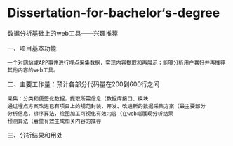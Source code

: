 # Dissertation-for-bachelor‘s-degree

数据分析基础上的web工具——兴趣推荐

一、项目基本功能

	一个对网站或APP事件进行埋点采集数据，实现内容提取和再展示；能够分析用户喜好并再推荐其他内容的web工具。
	


二、主要工作量：预计各部分代码量在200到600行之间

	采集：分类和便签化数据，提取所需信息（数据库接口、模块
	通过埋点方案改进已有项目上的规范封装，开发、改进新的数据采集方案（最主要部分
	分析信息，排序算法，绘图加工可视化有效内容（在web端展现分析结果
	预测算法（着重有效生成相关内容的推荐

三、分析结果和用处
